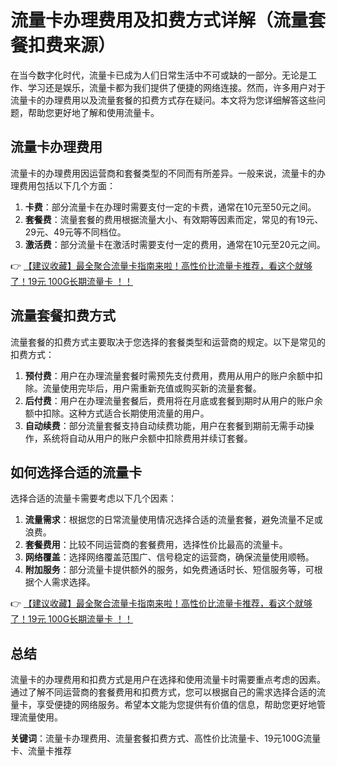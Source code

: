 # 流量卡办理费用及扣费方式详解（流量套餐扣费来源）

在当今数字化时代，流量卡已成为人们日常生活中不可或缺的一部分。无论是工作、学习还是娱乐，流量卡都为我们提供了便捷的网络连接。然而，许多用户对于流量卡的办理费用以及流量套餐的扣费方式存在疑问。本文将为您详细解答这些问题，帮助您更好地了解和使用流量卡。

## 流量卡办理费用

流量卡的办理费用因运营商和套餐类型的不同而有所差异。一般来说，流量卡的办理费用包括以下几个方面：

1. **卡费**：部分流量卡在办理时需要支付一定的卡费，通常在10元至50元之间。
2. **套餐费**：流量套餐的费用根据流量大小、有效期等因素而定，常见的有19元、29元、49元等不同档位。
3. **激活费**：部分流量卡在激活时需要支付一定的费用，通常在10元至20元之间。

👉 [【建议收藏】最全聚合流量卡指南来啦！高性价比流量卡推荐，看这个就够了！19元 100G长期流量卡 ！！](https://bit.ly/Liuliangka)

## 流量套餐扣费方式

流量套餐的扣费方式主要取决于您选择的套餐类型和运营商的规定。以下是常见的扣费方式：

1. **预付费**：用户在办理流量套餐时需预先支付费用，费用从用户的账户余额中扣除。流量使用完毕后，用户需重新充值或购买新的流量套餐。
2. **后付费**：用户在办理流量套餐后，费用将在月底或套餐到期时从用户的账户余额中扣除。这种方式适合长期使用流量的用户。
3. **自动续费**：部分流量套餐支持自动续费功能，用户在套餐到期前无需手动操作，系统将自动从用户的账户余额中扣除费用并续订套餐。

## 如何选择合适的流量卡

选择合适的流量卡需要考虑以下几个因素：

1. **流量需求**：根据您的日常流量使用情况选择合适的流量套餐，避免流量不足或浪费。
2. **套餐费用**：比较不同运营商的套餐费用，选择性价比最高的流量卡。
3. **网络覆盖**：选择网络覆盖范围广、信号稳定的运营商，确保流量使用顺畅。
4. **附加服务**：部分流量卡提供额外的服务，如免费通话时长、短信服务等，可根据个人需求选择。

👉 [【建议收藏】最全聚合流量卡指南来啦！高性价比流量卡推荐，看这个就够了！19元 100G长期流量卡 ！！](https://bit.ly/Liuliangka)

## 总结

流量卡的办理费用和扣费方式是用户在选择和使用流量卡时需要重点考虑的因素。通过了解不同运营商的套餐费用和扣费方式，您可以根据自己的需求选择合适的流量卡，享受便捷的网络服务。希望本文能为您提供有价值的信息，帮助您更好地管理流量使用。

**关键词**：流量卡办理费用、流量套餐扣费方式、高性价比流量卡、19元100G流量卡、流量卡推荐